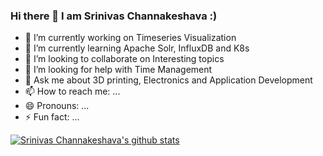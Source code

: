 ### Hi there 👋 I am Srinivas Channakeshava :)

- 🔭 I’m currently working on Timeseries Visualization
- 🌱 I’m currently learning Apache Solr, InfluxDB and K8s
- 👯 I’m looking to collaborate on Interesting topics
- 🤔 I’m looking for help with Time Management
- 💬 Ask me about 3D printing, Electronics and Application Development
- 📫 How to reach me: ...
- 😄 Pronouns: ...
- ⚡ Fun fact: ...

[![Srinivas Channakeshava's github stats](https://github-readme-stats.vercel.app/api?username=srinivaschannakeshava)](https://github.com/srinivaschannakeshava/github-readme-stats)

